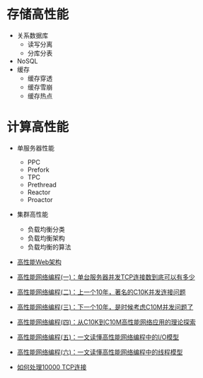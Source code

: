# 存储高性能
  * 关系数据库
    * 读写分离
    * 分库分表
  * NoSQL
  * 缓存
    * 缓存穿透
    * 缓存雪崩
    * 缓存热点

# 计算高性能
  * 单服务器性能
    * PPC
    * Prefork
    * TPC
    * Prethread
    * Reactor
    * Proactor
  * 集群高性能
    * 负载均衡分类
    * 负载均衡架构
    * 负载均衡的算法
    
* [高性能Web架构](https://blog.csdn.net/rdhj5566/article/details/54906005)

* [高性能网络编程(一)：单台服务器并发TCP连接数到底可以有多少](http://www.52im.net/thread-561-1-1.html)
* [高性能网络编程(二)：上一个10年，著名的C10K并发连接问题](http://www.52im.net/thread-566-1-1.html)
* [高性能网络编程(三)：下一个10年，是时候考虑C10M并发问题了](http://www.52im.net/thread-568-1-1.html)
* [高性能网络编程(四)：从C10K到C10M高性能网络应用的理论探索](http://www.52im.net/thread-578-1-1.html)
* [高性能网络编程(五)：一文读懂高性能网络编程中的I/O模型](http://www.52im.net/thread-1935-1-1.html)
* [高性能网络编程(六)：一文读懂高性能网络编程中的线程模型](http://www.52im.net/thread-1939-1-1.html)

* [如何处理10000 TCP连接 ](https://www.oschina.net/translate/c10k)
